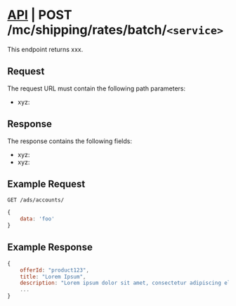 # [API](../../api.md) | POST /mc/shipping/rates/batch/`<service>`

This endpoint returns xxx.

## Request

The request URL must contain the following path parameters:

- xyz: <description>

## Response

The response contains the following fields:

- xyz: <description>
- xyz: <description>

## Example Request

```
GET /ads/accounts/
```

```javascript
{
	data: 'foo'
}
```

## Example Response

```javascript
{
	offerId: "product123",
	title: "Lorem Ipsum",
	description: "Lorem ipsum dolor sit amet, consectetur adipiscing elit.",
	...
}
```
